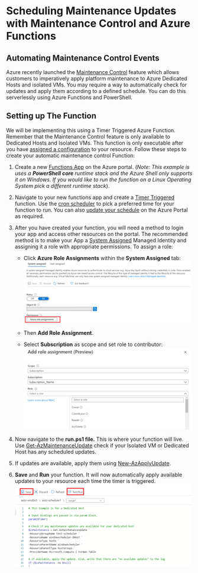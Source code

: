 # Scheduling Maintenance Updates with Maintenance Control and Azure Functions

## Automating Maintenance Control Events

Azure recently launched the [Maintenance Control](https://docs.microsoft.com/azure/virtual-machines/maintenance-control) feature which allows customers to imperatively apply platform maintenance to Azure Dedicated Hosts and isolated VMs. You may require a way to automatically check for updates and apply them according to a defined schedule. You can do this serverlessly using Azure Functions and PowerShell.


## Setting up The Function 

We will be implementing this using a Timer Triggered Azure Function. Remember that the Maintenance Control feature is only available to Dedicated Hosts and Isolated VMs. This function is only executable after you have [assigned a configuration](https://docs.microsoft.com/en-us/azure/virtual-machines/maintenance-control-powershell#assign-the-configuration) to your resource. Follow these steps to create your automatic maintenance control Function:

1. Create a new [Functions App](https://docs.microsoft.com/en-us/azure/azure-functions/functions-create-scheduled-function) on the Azure portal. (_Note: This example is uses a **PowerShell core** runtime stack and the Azure Shell only supports it on Windows. If you would like to run the function on a Linux Operating System pick a different runtime stack_).

2. Navigate to your new functions app and create a [Timer Triggered](https://docs.microsoft.com/en-us/azure/azure-functions/functions-create-scheduled-function#create-a-timer-triggered-function) function. Use the [cron scheduler](https://docs.microsoft.com/en-us/azure/azure-functions/functions-bindings-timer?tabs=csharp#ncrontab-expressions) to pick a preferred time for your function to run. You can also [update your schedule](https://docs.microsoft.com/en-us/azure/azure-functions/functions-create-scheduled-function#update-the-timer-schedule) on the Azure Portal as required.

3. After you have created your function, you will need a method to login your app and access other resources on the portal. The recommended method is to make your App a [System Assigned](https://docs.microsoft.com/en-us/azure/app-service/overview-managed-identity?tabs=dotnet) Managed Identity and assigning it a role with appropriate permissions. To assign a role:
   * Click **Azure Role Assignments** within the **System Assigned** tab:
     ![Add Identity](images/add_identity.png)

   * Then **Add Role Assignment**.

   * Select **Subscription** as scope and set role to contributor:
     ![Assign Role](images/assign_role.png)


1. Now navigate to the **run.ps1 file.** This is where your function will live. Use [Get-AzMaintenanceUpdate](https://docs.microsoft.com/azure/virtual-machines/maintenance-control-powershell#check-for-pending-updates) check if your Isolated VM or Dedicated Host has any scheduled updates.


5. If updates are available, apply them using [New-AzApplyUpdate](https://docs.microsoft.com/en-us/azure/virtual-machines/maintenance-control-powershell#apply-updates).

1. **Save** and **Run** your function. It will now automatically apply available updates to your resource each time the timer is triggered. ![Run Function](images/run_function.png)
